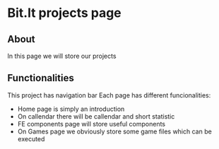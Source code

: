 # Bit.lt projects page

## About

In this page we  will store our projects

## Functionalities

This project has navigation bar
Each page has different funcionalities:
- Home page is simply an introduction
- On callendar there will be callendar and short statistic
- FE components page will store useful components
- On Games page we obviously store some game files which can be executed